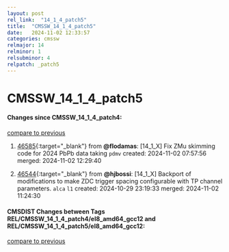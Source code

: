 ```yaml
---
layout: post
rel_link:  "14_1_4_patch5"
title:  "CMSSW_14_1_4_patch5"
date:   2024-11-02 12:33:57
categories: cmssw
relmajor: 14
relminor: 1
relsubminor: 4
relpatch: _patch5
---
```


# CMSSW_14_1_4_patch5
#### Changes since CMSSW_14_1_4_patch4:
[compare to previous](https://github.com/cms-sw/cmssw/compare/CMSSW_14_1_4_patch4...CMSSW_14_1_4_patch5)



1. [46585](http://github.com/cms-sw/cmssw/pull/46585){:target="_blank"}  from **@flodamas**: [14_1_X] Fix ZMu skimming code for 2024 PbPb data taking `pdmv` created: 2024-11-02 07:57:56 merged: 2024-11-02 12:29:40

2. [46544](http://github.com/cms-sw/cmssw/pull/46544){:target="_blank"}  from **@hjbossi**: [14_1_X] Backport of modifications to make ZDC trigger spacing configurable with TP channel parameters.  `alca` `l1` created: 2024-10-29 23:19:33 merged: 2024-11-02 11:24:30

#### CMSDIST Changes between Tags REL/CMSSW_14_1_4_patch4/el8_amd64_gcc12 and REL/CMSSW_14_1_4_patch5/el8_amd64_gcc12:
[compare to previous](https://github.com/cms-sw/cmsdist/compare/REL/CMSSW_14_1_4_patch4/el8_amd64_gcc12...REL/CMSSW_14_1_4_patch5/el8_amd64_gcc12)


